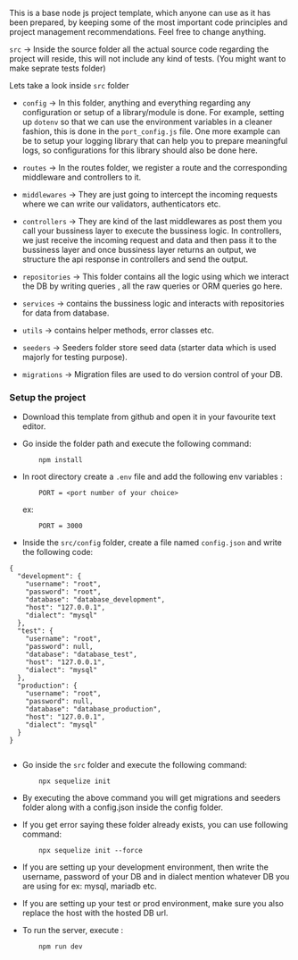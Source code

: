 This is a base node js project template, which anyone can use as it has been prepared, by keeping some of the most important code principles and project management recommendations. Feel free to change anything.


`src` -> Inside the source folder all the actual source code regarding the project will reside, this will not include any kind of tests. (You might want to make seprate tests folder)


Lets take a look inside `src` folder 

- `config` -> In this folder, anything and everything regarding any configuration or setup of a library/module is done. For example, setting up `dotenv` so that we can use the environment variables in a cleaner fashion, this is done in the `port_config.js` file. One more example can be to setup your logging library that can help you to prepare meaningful logs, so configurations for this library should also be done here.

- `routes` -> In the routes folder, we register a route and the corresponding middleware and controllers to it. 

- `middlewares` -> They are just going to intercept the incoming requests where we can write our validators, authenticators etc.

- `controllers` -> They are kind of the last middlewares as post them you call your bussiness layer to execute the bussiness logic. In controllers, we just receive the incoming request and data and then pass it to the bussiness layer and once bussiness layer returns an output, we structure the api response in controllers and send the output.  

- `repositories` -> This folder contains all the logic using which we interact the DB by writing queries , all the raw queries or ORM queries go here.

- `services` -> contains the bussiness logic and interacts with repositories for data from database.

- `utils` -> contains helper methods, error classes etc. 

- `seeders` -> Seeders folder store seed data (starter data which is used majorly for testing purpose).

- `migrations` -> Migration files are used to do version control of your DB. 

### Setup the project

- Download this template from github and open it in your favourite text editor.
- Go inside the folder path and execute the following command:
    ```
        npm install
    ```
- In root directory create a `.env` file and add the following env variables :
    ```
        PORT = <port number of your choice>
    ```

    ex:
    ```
        PORT = 3000
    ```

- Inside the `src/config` folder, create a file named `config.json` and write the following code:

```
{
  "development": {
    "username": "root",
    "password": "root",
    "database": "database_development",
    "host": "127.0.0.1",
    "dialect": "mysql"
  },
  "test": {
    "username": "root",
    "password": null,
    "database": "database_test",
    "host": "127.0.0.1",
    "dialect": "mysql"
  },
  "production": {
    "username": "root",
    "password": null,
    "database": "database_production",
    "host": "127.0.0.1",
    "dialect": "mysql"
  }
}


```
- Go inside the `src` folder and execute the following command:
    ```
        npx sequelize init
    ```

- By executing the above command you will get migrations and seeders folder along with a config.json inside the config folder.

- If you get error saying these folder already exists, you can use following command:

    ```
        npx sequelize init --force 
    ```
- If you are setting up your development environment, then write the username, password of your DB and in dialect mention whatever DB you are using for ex: mysql, mariadb etc.
- If you are setting up your test or prod environment, make sure you also replace the host with the hosted DB url. 

- To run the server, execute :
    ```
        npm run dev
    ```
